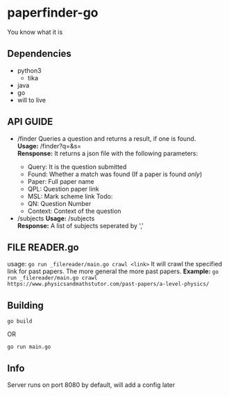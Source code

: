 # paperfinder-go

You know what it is

## Dependencies
 - python3
    - tika
 - java
 - go
 - will to live
 
 ## API GUIDE 
- /finder
  Queries a question and returns a result, if one is found.  
  **Usage:** /finder?q=<question>&s=<subject>  
  **Rensponse:** It returns a json file with the following parameters:
   - Query: It is the question submitted
   - Found: Whether a match was found
     (If a paper is found *only*)
   - Paper: Full paper name
   - QPL: Question paper link
   - MSL: Mark scheme link
   Todo:
   - QN: Question Number
   - Context: Context of the question
- /subjects
  **Usage:** /subjects  
  **Response:** A list of subjects seperated by ','  
 
## FILE READER.go
  usage:
    `go run _filereader/main.go crawl <link>` It will crawl the specified link for past papers. The more general the more past papers.
    **Example:** `go run _filereader/main.go crawl https://www.physicsandmathstutor.com/past-papers/a-level-physics/`
    
## Building

`go build`

OR

`go run main.go`

## Info

Server runs on port 8080 by default, will add a config later
